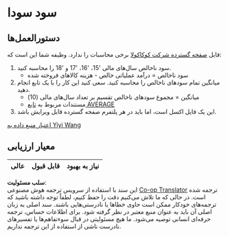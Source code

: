 <!--
CO_OP_TRANSLATOR_METADATA:
{
  "original_hash": "f824bfdb8b12d33293913f76f5c787c5",
  "translation_date": "2025-08-24T21:13:33+00:00",
  "source_file": "2-Working-With-Data/06-non-relational/assignment.md",
  "language_code": "fa"
}
-->
# سود سودا

## دستورالعمل‌ها

فایل [صفحه گسترده شرکت کوکاکولا](../../../../2-Working-With-Data/06-non-relational/CocaColaCo.xlsx) برخی محاسبات را ندارد. وظیفه شما این است که:

1. سود ناخالص سال‌های مالی '15، '16، '17 و '18 را محاسبه کنید.
   - سود ناخالص = درآمد عملیاتی خالص - هزینه کالاهای فروخته شده
1. میانگین تمام سودهای ناخالص را محاسبه کنید. سعی کنید این کار را با یک تابع انجام دهید.
   - میانگین = مجموع سودهای ناخالص تقسیم بر تعداد سال‌های مالی (10)
   - مستندات مربوط به [تابع AVERAGE](https://support.microsoft.com/en-us/office/average-function-047bac88-d466-426c-a32b-8f33eb960cf6)
1. این یک فایل اکسل است، اما باید در هر پلتفرم صفحه گسترده قابل ویرایش باشد.

[اعتبار منبع داده به Yiyi Wang](https://www.kaggle.com/yiyiwang0826/cocacola-excel)

## معیار ارزیابی

عالی | قابل قبول | نیاز به بهبود
--- | --- | --- |

**سلب مسئولیت**:  
این سند با استفاده از سرویس ترجمه هوش مصنوعی [Co-op Translator](https://github.com/Azure/co-op-translator) ترجمه شده است. در حالی که ما تلاش می‌کنیم دقت را حفظ کنیم، لطفاً توجه داشته باشید که ترجمه‌های خودکار ممکن است حاوی خطاها یا نادرستی‌هایی باشند. سند اصلی به زبان اصلی آن باید به عنوان منبع معتبر در نظر گرفته شود. برای اطلاعات حساس، ترجمه حرفه‌ای انسانی توصیه می‌شود. ما هیچ مسئولیتی در قبال سوءتفاهم‌ها یا تفسیرهای نادرست ناشی از استفاده از این ترجمه نداریم.